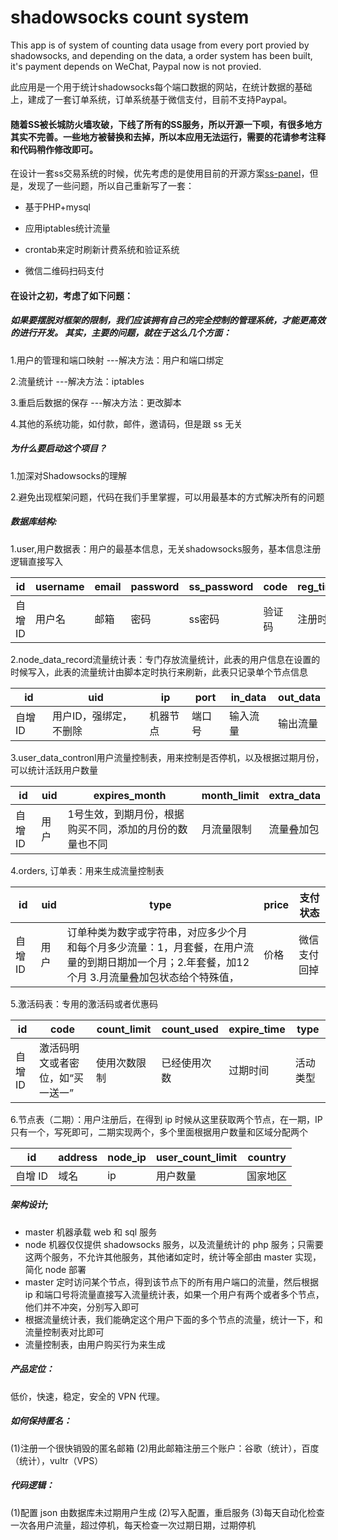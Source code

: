 # shadowsocks count system

This app is of system of counting data usage from every port provied by shadowsocks, and depending on the data, a order system has been built, it's payment depends on WeChat, Paypal now is not provied.

此应用是一个用于统计shadowsocks每个端口数据的网站，在统计数据的基础上，建成了一套订单系统，订单系统基于微信支付，目前不支持Paypal。

#### 随着SS被长城防火墙攻破，下线了所有的SS服务，所以开源一下呗，有很多地方其实不完善。一些地方被替换和去掉，所以本应用无法运行，需要的花请参考注释和代码稍作修改即可。

在设计一套ss交易系统的时候，优先考虑的是使用目前的开源方案[ss-panel](https://github.com/orvice/ss-panel)，但是，发现了一些问题，所以自己重新写了一套：

* 基于PHP+mysql

* 应用iptables统计流量

* crontab来定时刷新计费系统和验证系统

* 微信二维码扫码支付

#### 在设计之初，考虑了如下问题：

##### 如果要摆脱对框架的限制，我们应该拥有自己的完全控制的管理系统，才能更高效的进行开发。 其实，主要的问题，就在于这么几个方面：

1.用户的管理和端口映射 ---解决方法：用户和端口绑定

2.流量统计 ---解决方法：iptables

3.重启后数据的保存 ---解决方法：更改脚本

4.其他的系统功能，如付款，邮件，邀请码，但是跟 ss 无关

##### 为什么要启动这个项目？

1.加深对Shadowsocks的理解

2.避免出现框架问题，代码在我们手里掌握，可以用最基本的方式解决所有的问题

##### 数据库结构:

1.user,用户数据表：用户的最基本信息，无关shadowsocks服务，基本信息注册逻辑直接写入

id | username | email | password |ss_password| code | reg_time | recommender_email
------- | -------|------|------|------|------|------|------
自增 ID |  用户名|邮箱|密码|ss密码|验证码|注册时间|邀请者

2.node_data_record流量统计表：专门存放流量统计，此表的用户信息在设置的时候写入，此表的流量统计由脚本定时执行来刷新，此表只记录单个节点信息

id | uid  |  ip | port | in_data |out_data
------- | ------|-------|------|------ |------
自增 ID |  用户ID，强绑定，不删除 |机器节点|端口号|输入流量|输出流量


3.user_data_contronl用户流量控制表，用来控制是否停机，以及根据过期月份，可以统计活跃用户数量

id |  uid | expires_month | month_limit| extra_data
------- | -------|-------|------|------
自增 ID |  用户 |1号生效，到期月份，根据购买不同，添加的月份的数量也不同|月流量限制|流量叠加包

4.orders, 订单表：用来生成流量控制表

id |  uid | type | price | 支付状态
------- | -------|-------|------|------
自增 ID |  用户| 订单种类为数字或字符串，对应多少个月和每个月多少流量：1，月套餐，在用户流量的到期日期加一个月；2.年套餐，加12个月 3.月流量叠加包状态给个特殊值， |价格|微信支付回掉

5.激活码表：专用的激活码或者优惠码

id | code | count_limit | count_used| expire_time| type
------- | ------|------|------|------|------
自增 ID | 激活码明文或者密位，如“买一送一”| 使用次数限制| 已经使用次数| 过期时间| 活动类型

6.节点表（二期）：用户注册后，在得到 ip 时候从这里获取两个节点，在一期，IP 只有一个，写死即可，二期实现两个，多个里面根据用户数量和区域分配两个

id | address | node_ip | user_count_limit| country
------- | ------|------|------|------
自增 ID | 域名|  ip|  用户数量| 国家地区


##### 架构设计;

* master 机器承载 web 和 sql 服务
* node 机器仅仅提供 shadowsocks 服务，以及流量统计的 php 服务；只需要这两个服务，不允许其他服务，其他诸如定时，统计等全部由 master 实现，简化 node 部署
* master 定时访问某个节点，得到该节点下的所有用户端口的流量，然后根据 ip 和端口号将流量直接写入流量统计表，如果一个用户有两个或者多个节点，他们并不冲突，分别写入即可
* 根据流量统计表，我们能确定这个用户下面的多个节点的流量，统计一下，和流量控制表对比即可
* 流量控制表，由用户购买行为来生成



##### 产品定位：

低价，快速，稳定，安全的 VPN 代理。

##### 如何保持匿名：

(1)注册一个很快销毁的匿名邮箱
(2)用此邮箱注册三个账户：谷歌（统计），百度（统计），vultr（VPS）

##### 代码逻辑：

(1)配置 json 由数据库未过期用户生成
(2)写入配置，重启服务
(3)每天自动化检查一次各用户流量，超过停机，每天检查一次过期日期，过期停机

